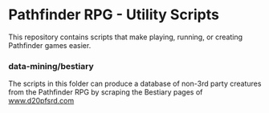 # Pathfinder RPG - Utility Scripts
This repository contains scripts that make playing, running, or creating Pathfinder games easier.

### data-mining/bestiary
The scripts in this folder can produce a database of non-3rd party creatures from the Pathfinder RPG by scraping the Bestiary pages of www.d20pfsrd.com
